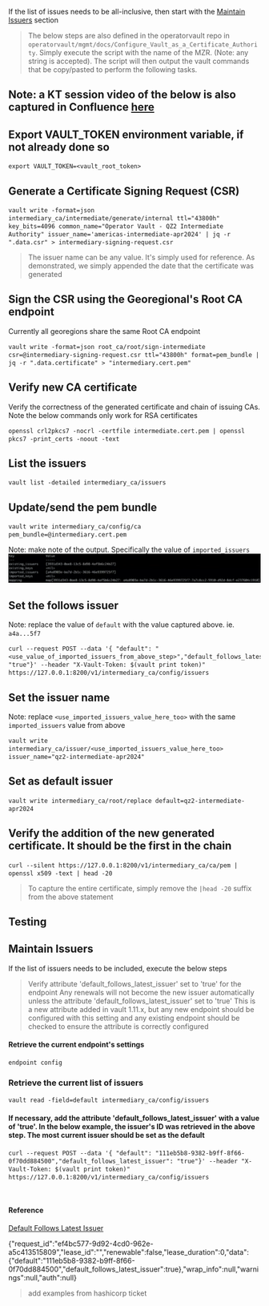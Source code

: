If the list of issues needs to be all-inclusive, then start with the [Maintain Issuers](#Maintain-Issuers) section

> The below steps are also defined in the operatorvault repo in `operatorvault/mgmt/docs/Configure_Vault_as_a_Certificate_Authority`. Simply execute the script with the name of the MZR. (Note: any string is accepted). The script will then output the vault commands that be copy/pasted to perform the following tasks.

## Note: a KT session video of the below is also captured in Confluence [here](https://confluence.swg.usma.ibm.com:8445/display/VAUL/KT+Session+-+QZ2+Cert+Rotation)
## Export VAULT_TOKEN environment variable, if not already done so
```
export VAULT_TOKEN=<vault_root_token>
```

## Generate a Certificate Signing Request (CSR)
```
vault write -format=json intermediary_ca/intermediate/generate/internal ttl="43800h" key_bits=4096 common_name="Operator Vault - QZ2 Intermediate Authority" issuer_name='americas-intermediate-apr2024' | jq -r ".data.csr" > intermediary-signing-request.csr
```
> The issuer name can be any value. It's simply used for reference. As demonstrated, we simply appended the date that the certificate was generated

## Sign the CSR using the Georegional's Root CA endpoint
Currently all georegions share the same Root CA endpoint
```
vault write -format=json root_ca/root/sign-intermediate csr=@intermediary-signing-request.csr ttl="43800h" format=pem_bundle | jq -r ".data.certificate" > "intermediary.cert.pem"
```

## Verify new CA certificate
Verify the correctness of the generated certificate and chain of issuing CAs. Note the below commands only work for RSA certificates

```
openssl crl2pkcs7 -nocrl -certfile intermediate.cert.pem | openssl pkcs7 -print_certs -noout -text
```

## List the issuers
```
vault list -detailed intermediary_ca/issuers
```

## Update/send the pem bundle
```
vault write intermediary_ca/config/ca pem_bundle=@intermediary.cert.pem
```
Note: make note of the output. Specifically the value of `imported_issuers`
![pem_bundle_output](images/pem_bundle_output.png)

## Set the follows issuer
Note: replace the value of `default` with the value captured above. ie. `a4a...5f7`
```
curl --request POST --data '{ "default": "<use_value_of_imported_issuers_from_above_step>","default_follows_latest_issuer": "true"}' --header "X-Vault-Token: $(vault print token)" https://127.0.0.1:8200/v1/intermediary_ca/config/issuers
```

## Set the issuer name
Note: replace `<use_imported_issuers_value_here_too>` with the same `imported_issuers` value from above
```
vault write intermediary_ca/issuer/<use_imported_issuers_value_here_too> issuer_name="qz2-intermediate-apr2024"
```

## Set as default issuer
```
vault write intermediary_ca/root/replace default=qz2-intermediate-apr2024
```

## Verify the addition of the new generated certificate. It should be the first in the chain
```
curl --silent https://127.0.0.1:8200/v1/intermediary_ca/ca/pem | openssl x509 -text | head -20
```
> To capture the entire certificate, simply remove the `|head -20` suffix from the above statement

## Testing



## Maintain Issuers
If the list of issuers needs to be included, execute the below steps
> Verify attribute 'default_follows_latest_issuer' set to 'true' for the endpoint
Any renewals will not become the new issuer automatically unless the attribute 'default_follows_latest_issuer' set to 'true'
This is a new attribute added in vault 1.11.x, but any new endpoint should be configured with this setting and any existing endpoint should be checked to ensure the attribute is correctly configured
#### Retrieve the current endpoint's settings
```
endpoint config
```
### Retrieve the current list of issuers
```
vault read -field=default intermediary_ca/config/issuers
```
#### If necessary, add the attribute 'default_follows_latest_issuer' with a value of 'true'. In the below example, the issuer's ID was retrieved in the above step. The most current issuer should be set as the default
```
curl --request POST --data '{ "default": "111eb5b8-9382-b9ff-8f66-0f70dd884500","default_follows_latest_issuer": "true"}' --header "X-Vault-Token: $(vault print token)" https://127.0.0.1:8200/v1/intermediary_ca/config/issuers 
```

<br>

#### Reference
[Default Follows Latest Issuer](https://developer.hashicorp.com/vault/api-docs/secret/pki#default_follows_latest_issuer)

{"request_id":"ef4bc577-9d92-4cd0-962e-a5c413515809","lease_id":"","renewable":false,"lease_duration":0,"data":{"default":"111eb5b8-9382-b9ff-8f66-0f70dd884500","default_follows_latest_issuer":true},"wrap_info":null,"warnings":null,"auth":null}

> add examples from hashicorp ticket
